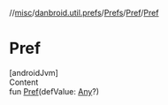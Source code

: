 //[misc](../../../../index.md)/[danbroid.util.prefs](../../index.md)/[Prefs](../index.md)/[Pref](index.md)/[Pref](-pref.md)



# Pref  
[androidJvm]  
Content  
fun [Pref](-pref.md)(defValue: [Any](https://kotlinlang.org/api/latest/jvm/stdlib/kotlin/-any/index.html)?)  



